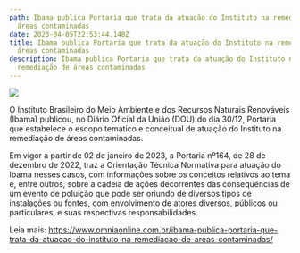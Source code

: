```yaml
---
path: Ibama publica Portaria que trata da atuação do Instituto na remediação de
  áreas contaminadas
date: 2023-04-05T22:53:44.148Z
title: Ibama publica Portaria que trata da atuação do Instituto na remediação de
  áreas contaminadas
description: Ibama publica Portaria que trata da atuação do Instituto na
  remediação de áreas contaminadas
---
```

<!--StartFragment-->

![](https://www.omniaonline.com.br/wp-content/uploads/2023/01/Site-LinkedIn-Facebook-2023-01-05T140630.811.png)

O Instituto Brasileiro do Meio Ambiente e dos Recursos Naturais Renováveis (Ibama) publicou, no Diário Oficial da União (DOU) do dia 30/12, Portaria que estabelece o escopo temático e conceitual de atuação do Instituto na remediação de áreas contaminadas.

Em vigor a partir de 02 de janeiro de 2023, a Portaria nº164, de 28 de dezembro de 2022, traz a Orientação Técnica Normativa para atuação do Ibama nesses casos, com informações sobre os conceitos relativos ao tema e, entre outros, sobre a cadeia de ações decorrentes das consequências de um evento de poluição que pode ser oriundo de diversos tipos de instalações ou fontes, com envolvimento de atores diversos, públicos ou particulares, e suas respectivas responsabilidades.

L﻿eia mais: https://www.omniaonline.com.br/ibama-publica-portaria-que-trata-da-atuacao-do-instituto-na-remediacao-de-areas-contaminadas/

<!--EndFragment-->